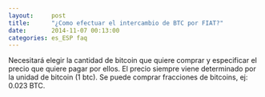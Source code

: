 ```yaml
---
layout:     post
title:      "¿Como efectuar el intercambio de BTC por FIAT?"
date:       2014-11-07 00:13:00
categories: es_ESP faq
---
```


Necesitará elegir la cantidad de bitcoin que quiere comprar y especificar el precio que quiere pagar por ellos. El precio siempre viene determinado por la unidad de bitcoin (1 btc). Se puede comprar fracciones de bitcoins, ej: 0.023 BTC.

